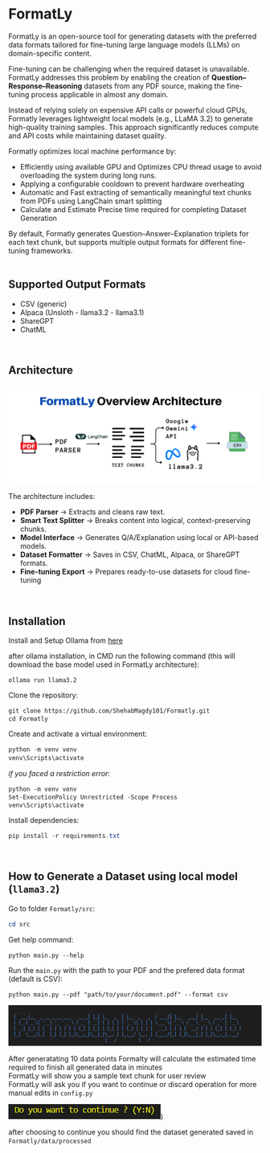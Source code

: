 # FormatLy

FormatLy is an open-source tool for generating datasets with the preferred data formats tailored for fine-tuning large language models (LLMs) on domain-specific content.

Fine-tuning can be challenging when the required dataset is unavailable. FormatLy addresses this problem by enabling the creation of **Question–Response–Reasoning** datasets from any PDF source, making the fine-tuning process applicable in almost any domain.

Instead of relying solely on expensive API calls or powerful cloud GPUs, Formatly leverages lightweight local models (e.g., LLaMA 3.2) to generate high-quality training samples. This approach significantly reduces compute and API costs while maintaining dataset quality.

Formatly optimizes local machine performance by:

- Efficiently using available GPU and Optimizes CPU thread usage to avoid overloading the system during long runs.
- Applying a configurable cooldown to prevent hardware overheating
- Automatic and Fast extracting of semantically meaningful text chunks from PDFs using LangChain smart splitting
- Calculate and Estimate Precise time required for completing Dataset Generation

By default, Formatly generates Question–Answer–Explanation triplets for each text chunk, but supports multiple output formats for different fine-tuning frameworks.
<br>
<br>

## Supported Output Formats

- CSV (generic)
- Alpaca (Unsloth - llama3.2 - llama3.1)
- ShareGPT
- ChatML
<br>



## Architecture


![alt text](docs/images/image.png)

The architecture includes:

- **PDF Parser** → Extracts and cleans raw text.
- **Smart Text Splitter** → Breaks content into logical, context-preserving chunks.
- **Model Interface** → Generates Q/A/Explanation using local or API-based models.
- **Dataset Formatter** → Saves in CSV, ChatML, Alpaca, or ShareGPT formats.
- **Fine-tuning Export** → Prepares ready-to-use datasets for cloud fine-tuning

<br>

## Installation



Install and Setup Ollama from [here](https://ollama.com/)

after ollama installation, in CMD run the following command (this will download the base model used in FormatLy architecture):

```
ollama run llama3.2
```

Clone the repository:

```
git clone https://github.com/ShehabMagdy101/Formatly.git
cd Formatly
```
Create and activate a virtual environment:

```powershell
python -m venv venv
venv\Scripts\activate
```

_if you faced a restriction error_:
```
python -m venv venv
Set-ExecutionPolicy Unrestricted -Scope Process
venv\Scripts\activate
```

Install dependencies:

```powershell
pip install -r requirements.txt
```
<br>

## How to Generate a Dataset using local model (`llama3.2`)


Go to folder `Formatly/src`:

```powershell
cd src
```

Get help command:

```
python main.py --help
```

Run the `main.py` with the path to your PDF and the prefered data format (default is CSV):

```
python main.py --pdf "path/to/your/document.pdf" --format csv
```
![alt text](docs/images/image-1.png)

After generatating 10 data points Formalty will calculate the estimated time required to finish all generated data in minutes <br>
FormatLy will show you a sample text chunk for user review <br>
FormatLy will ask you if you want to continue or discard operation for more manual edits in `config.py`

![alt text](docs/images/image-2.png))


after choosing to continue you should find the dataset generated saved in `Formatly/data/processed`




